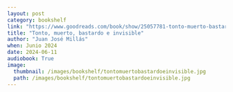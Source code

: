 ```yaml
---
layout: post
category: bookshelf
link: "https://www.goodreads.com/book/show/25057781-tonto-muerto-bastardo-e-invisible"
title: "Tonto, muerto, bastardo e invisible"
author: "Juan José Millás"
when: Junio 2024
date: 2024-06-11
audiobook: True
image:
  thumbnail: /images/bookshelf/tontomuertobastardoeinvisible.jpg
  path: /images/bookshelf/tontomuertobastardoeinvisible.jpg
---
```

